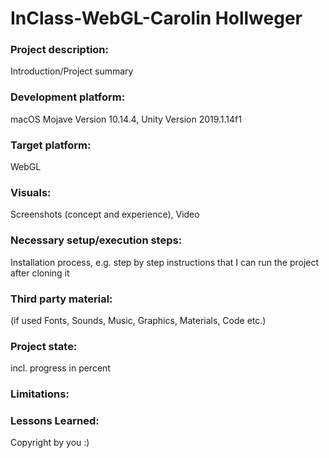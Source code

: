 # InClass-WebGL-Carolin Hollweger

### Project description: 
Introduction/Project summary 

### Development platform: 
macOS Mojave Version 10.14.4, Unity Version 2019.1.14f1

### Target platform: 
WebGL

### Visuals: 
Screenshots (concept and experience), Video

### Necessary setup/execution steps: 
Installation process, e.g. step by step instructions that I can run the project after cloning it

### Third party material: 
(if used Fonts, Sounds, Music, Graphics, Materials, Code etc.)

### Project state: 
incl. progress in percent

### Limitations: 

### Lessons Learned: 

Copyright by you :)
